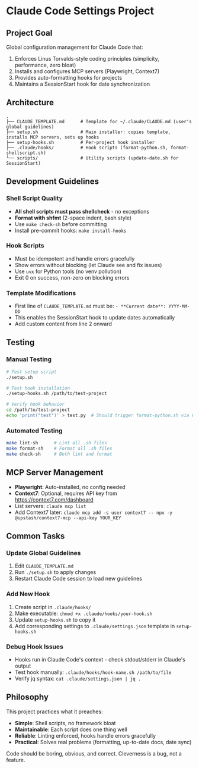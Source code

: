# Claude Code Settings Project

## Project Goal

Global configuration management for Claude Code that:
1. Enforces Linus Torvalds-style coding principles (simplicity, performance, zero bloat)
2. Installs and configures MCP servers (Playwright, Context7)
3. Provides auto-formatting hooks for projects
4. Maintains a SessionStart hook for date synchronization

## Architecture

```
.
├── CLAUDE_TEMPLATE.md      # Template for ~/.claude/CLAUDE.md (user's global guidelines)
├── setup.sh                # Main installer: copies template, installs MCP servers, sets up hooks
├── setup-hooks.sh          # Per-project hook installer
├── .claude/hooks/          # Hook scripts (format-python.sh, format-shellscript.sh)
└── scripts/                # Utility scripts (update-date.sh for SessionStart)
```

## Development Guidelines

### Shell Script Quality
- **All shell scripts must pass shellcheck** - no exceptions
- **Format with shfmt** (2-space indent, bash style)
- Use `make check-sh` before committing
- Install pre-commit hooks: `make install-hooks`

### Hook Scripts
- Must be idempotent and handle errors gracefully
- Show errors without blocking (let Claude see and fix issues)
- Use `uvx` for Python tools (no venv pollution)
- Exit 0 on success, non-zero on blocking errors

### Template Modifications
- First line of `CLAUDE_TEMPLATE.md` must be: `- **Current date**: YYYY-MM-DD`
- This enables the SessionStart hook to update dates automatically
- Add custom content from line 2 onward

## Testing

### Manual Testing
```bash
# Test setup script
./setup.sh

# Test hook installation
./setup-hooks.sh /path/to/test-project

# Verify hook behavior
cd /path/to/test-project
echo 'print("test")' > test.py  # Should trigger format-python.sh via Claude Code
```

### Automated Testing
```bash
make lint-sh      # Lint all .sh files
make format-sh    # Format all .sh files
make check-sh     # Both lint and format
```

## MCP Server Management

- **Playwright**: Auto-installed, no config needed
- **Context7**: Optional, requires API key from https://context7.com/dashboard
- List servers: `claude mcp list`
- Add Context7 later: `claude mcp add -s user context7 -- npx -y @upstash/context7-mcp --api-key YOUR_KEY`

## Common Tasks

### Update Global Guidelines
1. Edit `CLAUDE_TEMPLATE.md`
2. Run `./setup.sh` to apply changes
3. Restart Claude Code session to load new guidelines

### Add New Hook
1. Create script in `.claude/hooks/`
2. Make executable: `chmod +x .claude/hooks/your-hook.sh`
3. Update `setup-hooks.sh` to copy it
4. Add corresponding settings to `.claude/settings.json` template in `setup-hooks.sh`

### Debug Hook Issues
- Hooks run in Claude Code's context - check stdout/stderr in Claude's output
- Test hook manually: `.claude/hooks/hook-name.sh /path/to/file`
- Verify jq syntax: `cat .claude/settings.json | jq .`

## Philosophy

This project practices what it preaches:
- **Simple**: Shell scripts, no framework bloat
- **Maintainable**: Each script does one thing well
- **Reliable**: Linting enforced, hooks handle errors gracefully
- **Practical**: Solves real problems (formatting, up-to-date docs, date sync)

Code should be boring, obvious, and correct. Cleverness is a bug, not a feature.
